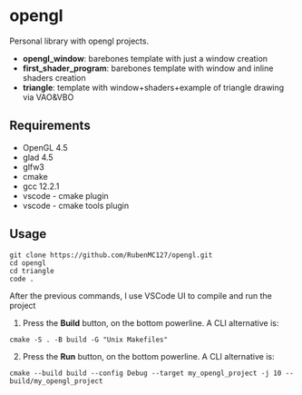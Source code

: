 # opengl

Personal library with opengl projects.

* **opengl_window**: barebones template with just a window creation 
* **first_shader_program**: barebones template with window and inline shaders creation
* **triangle**: template with window+shaders+example of triangle drawing via VAO&VBO

## Requirements
* OpenGL 4.5
* glad 4.5
* glfw3
* cmake
* gcc 12.2.1
* vscode - cmake plugin
* vscode - cmake tools plugin

## Usage
```
git clone https://github.com/RubenMC127/opengl.git
cd opengl
cd triangle
code .
```
After the previous commands, I use VSCode UI to compile and run the project
1. Press the **Build** button, on the bottom powerline. A CLI alternative is:
  ```
  cmake -S . -B build -G "Unix Makefiles"
  ```
2. Press the **Run** button, on the bottom powerline. A CLI alternative is:
  ```
  cmake --build build --config Debug --target my_opengl_project -j 10 --
  build/my_opengl_project
  ```
